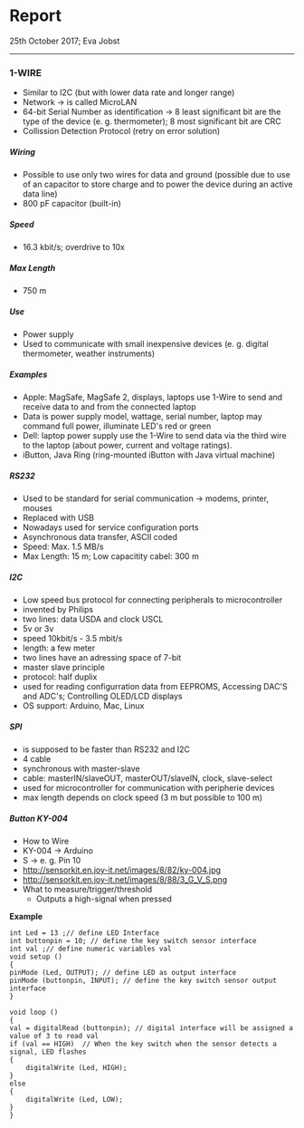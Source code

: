 # Report
25th October 2017; Eva Jobst
______________________

### 1-WIRE
- Similar to I2C (but with lower data rate and longer range)
- Network -> is called MicroLAN
- 64-bit Serial Number as identification -> 8 least significant bit are the type of the device (e. g. thermometer); 8 most significant bit are CRC
- Collission Detection Protocol (retry on error solution)

##### Wiring
- Possible to use only two wires for data and ground (possible due to use of an capacitor to store charge and to power the device during an active data line)
- 800 pF capacitor (built-in)

##### Speed
- 16.3 kbit/s; overdrive to 10x


##### Max Length
- 750 m


##### Use
- Power supply
- Used to communicate with small inexpensive devices (e. g. digital thermometer, weather instruments)


##### Examples
- Apple: MagSafe, MagSafe 2, displays, laptops use 1-Wire to send and receive data to and from the connected laptop
- Data is power supply model, wattage, serial number, laptop may command full power, illuminate LED's red or green
- Dell: laptop power supply use the 1-Wire to send data via the third wire to the laptop (about power, current and voltage ratings).
- iButton, Java Ring (ring-mounted iButton with Java virtual machine)


##### RS232
- Used to be standard for serial communication -> modems, printer, mouses
- Replaced with USB
- Nowadays used for service configuration ports
- Asynchronous data transfer, ASCII coded
- Speed: Max. 1.5 MB/s
- Max Length: 15 m; Low capacitity cabel: 300 m


##### I2C
-	Low speed bus protocol for connecting peripherals to microcontroller
- invented by Philips
- two lines: data USDA and clock USCL
- 5v or 3v
- speed 10kbit/s - 3.5 mbit/s
- length: a few meter
- two lines have an adressing space of 7-bit
- master slave principle
- protocol: half duplix
- used for reading configurration data from EEPROMS, Accessing DAC'S and ADC's; Controlling OLED/LCD displays
- OS support: Arduino, Mac, Linux

##### SPI
-	is supposed to be faster than RS232 and I2C
- 4 cable
- synchronous with master-slave
- cable: masterIN/slaveOUT, masterOUT/slaveIN, clock, slave-select
- used for microcontroller for communication with peripherie devices
- max length depends on clock speed (3 m but possible to 100 m)


##### Button KY-004
- How to Wire
- KY-004 -> Arduino
- S -> e. g. Pin 10
- http://sensorkit.en.joy-it.net/images/8/82/ky-004.jpg
- http://sensorkit.en.joy-it.net/images/8/88/3_G_V_S.png
- What to measure/trigger/threshold
	- Outputs a high-signal when pressed

**Example**


	int Led = 13 ;// define LED Interface
	int buttonpin = 10; // define the key switch sensor interface
	int val ;// define numeric variables val
	void setup ()
	{
  	pinMode (Led, OUTPUT); // define LED as output interface
  	pinMode (buttonpin, INPUT); // define the key switch sensor output interface
	}

	void loop ()
	{
  	val = digitalRead (buttonpin); // digital interface will be assigned a value of 3 to read val
    if (val == HIGH)  // When the key switch when the sensor detects a signal, LED flashes
  	{
    	digitalWrite (Led, HIGH);
  	}
  	else
  	{
    	digitalWrite (Led, LOW);
  	}
	}
